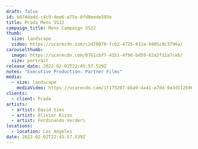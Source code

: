 ```yaml
---
draft: false
id: b874dadd-c4c9-4ee6-a75e-0fd8eede593e
title: Prada Mens SS22
campaign_title: Mens Campaign SS22
thumb:
  size: landscape
  video: https://ucarecdn.com/c2d78078-fc62-4725-832a-b905c9c3796a/
carouselthumb:
  image: https://ucarecdn.com/0761cbf7-41b1-4f98-bd59-62a2f12a7ceb/
  size: portrait
release_date: 2022-02-02T22:45:57.529Z
notes: "Executive Production: Partner Films"
media:
  - size: landscape
    mediaVideo: https://ucarecdn.com/1f175287-bba9-4a41-a7dd-9a3d112696c7/
clients:
  - client: Prada
artists:
  - artist: David Sims
  - artist: Olivier Rizzo
  - artist: Ferdinando Verderi
locations:
  - location: Los Angeles
date: 2022-02-02T22:45:57.539Z
---
```

